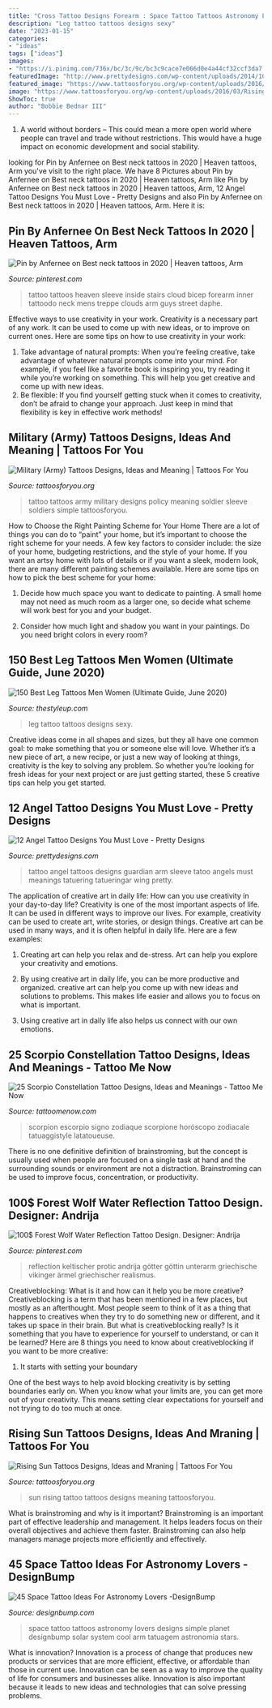 ```yaml
---
title: "Cross Tattoo Designs Forearm : Space Tattoo Tattoos Astronomy Lovers Designs Simple Planet Designbump Solar System Cool Arm Tatuagem Astronomia Stars"
description: "Leg tattoo tattoos designs sexy"
date: "2023-01-15"
categories:
- "ideas"
tags: ["ideas"]
images:
- "https://i.pinimg.com/736x/bc/3c/9c/bc3c9cace7e066d0e4a44cf32ccf3da7.jpg"
featuredImage: "http://www.prettydesigns.com/wp-content/uploads/2014/10/Angel-on-the-Arm.jpg"
featured_image: "https://www.tattoosforyou.org/wp-content/uploads/2016/03/Rising-Sun-Tattoo-Images.jpg"
image: "https://www.tattoosforyou.org/wp-content/uploads/2016/03/Rising-Sun-Tattoo-Images.jpg"
ShowToc: true
author: "Bobbie Bednar III"
---
```



1. A world without borders – This could mean a more open world where people can travel and trade without restrictions. This would have a huge impact on economic development and social stability. 

	

		
looking for Pin by Anfernee on Best neck tattoos in 2020 | Heaven tattoos, Arm you've visit to the right place. We have 8 Pictures about Pin by Anfernee on Best neck tattoos in 2020 | Heaven tattoos, Arm like Pin by Anfernee on Best neck tattoos in 2020 | Heaven tattoos, Arm, 12 Angel Tattoo Designs You Must Love - Pretty Designs and also Pin by Anfernee on Best neck tattoos in 2020 | Heaven tattoos, Arm. Here it is:
		
    
## Pin By Anfernee On Best Neck Tattoos In 2020 | Heaven Tattoos, Arm

<img loading=lazy src="https://i.pinimg.com/736x/52/7b/29/527b292ae27a25d1b4a91f1b5b2e6933.jpg" onerror="this.onerror=null;this.src='https://tse1.mm.bing.net/th?id=OIP.Ysvck2TKnt0htKGxHpUEiAAAAA&amp;pid=15.1';" alt="Pin by Anfernee on Best neck tattoos in 2020 | Heaven tattoos, Arm">

_Source: pinterest.com_

>tattoo tattoos heaven sleeve inside stairs cloud bicep forearm inner tattoodo neck mens treppe clouds arm guys street daphe. 

	

Effective ways to use creativity in your work.
Creativity is a necessary part of any work. It can be used to come up with new ideas, or to improve on current ones. Here are some tips on how to use creativity in your work: 
1. Take advantage of natural prompts: When you’re feeling creative, take advantage of whatever natural prompts come into your mind. For example, if you feel like a favorite book is inspiring you, try reading it while you’re working on something. This will help you get creative and come up with new ideas. 
2. Be flexible: If you find yourself getting stuck when it comes to creativity, don’t be afraid to change your approach. Just keep in mind that flexibility is key in effective work methods! 

    
## Military (Army) Tattoos Designs, Ideas And Meaning | Tattoos For You

<img loading=lazy src="http://www.tattoosforyou.org/wp-content/uploads/2013/10/US-Army-Tattoo-Designs-769x1024.jpg" onerror="this.onerror=null;this.src='https://tse4.mm.bing.net/th?id=OIP.knRZP6WWleOpMJ7XZMFIagHaJ3&amp;pid=15.1';" alt="Military (Army) Tattoos Designs, Ideas and Meaning | Tattoos For You">

_Source: tattoosforyou.org_

>tattoo tattoos army military designs policy meaning soldier sleeve soldiers simple tattoosforyou. 

	

How to Choose the Right Painting Scheme for Your Home
There are a lot of things you can do to “paint” your home, but it’s important to choose the right scheme for your needs. A few key factors to consider include: the size of your home, budgeting restrictions, and the style of your home. If you want an artsy home with lots of details or if you want a sleek, modern look, there are many different painting schemes available. Here are some tips on how to pick the best scheme for your home:
1. Decide how much space you want to dedicate to painting. A small home may not need as much room as a larger one, so decide what scheme will work best for you and your budget.

2. Consider how much light and shadow you want in your paintings. Do you need bright colors in every room?

    
## 150 Best Leg Tattoos Men Women (Ultimate Guide, June 2020)

<img loading=lazy src="https://thestyleup.com/wp-content/uploads/2015/02/Leg-Tattoos-23.jpg" onerror="this.onerror=null;this.src='https://tse2.mm.bing.net/th?id=OIP.92MEHIVYqDvEo2ObXT1HlAHaJ6&amp;pid=15.1';" alt="150 Best Leg Tattoos Men Women (Ultimate Guide, June 2020)">

_Source: thestyleup.com_

>leg tattoo tattoos designs sexy. 

	

Creative ideas come in all shapes and sizes, but they all have one common goal: to make something that you or someone else will love. Whether it’s a new piece of art, a new recipe, or just a new way of looking at things, creativity is the key to solving any problem. So whether you’re looking for fresh ideas for your next project or are just getting started, these 5 creative tips can help you get started.

    
## 12 Angel Tattoo Designs You Must Love - Pretty Designs

<img loading=lazy src="http://www.prettydesigns.com/wp-content/uploads/2014/10/Angel-on-the-Arm.jpg" onerror="this.onerror=null;this.src='https://tse2.mm.bing.net/th?id=OIP.mWBwf8p4k6FRRCDYsEuHOgHaLG&amp;pid=15.1';" alt="12 Angel Tattoo Designs You Must Love - Pretty Designs">

_Source: prettydesigns.com_

>tattoo angel tattoos designs guardian arm sleeve tatoo angels must meanings tatuering tatueringar wing pretty. 

	

The application of creative art in daily life: How can you use creativity in your day-to-day life?
Creativity is one of the most important aspects of life. It can be used in different ways to improve our lives. For example, creativity can be used to create art, write stories, or design things. Creative art can be used in many ways, and it is often helpful in daily life. Here are a few examples: 
1) Creating art can help you relax and de-stress. Art can help you explore your creativity and emotions.

2) By using creative art in daily life, you can be more productive and organized. creative art can help you come up with new ideas and solutions to problems. This makes life easier and allows you to focus on what is important.

3) Using creative art in daily life also helps us connect with our own emotions.

    
## 25 Scorpio Constellation Tattoo Designs, Ideas And Meanings - Tattoo Me Now

<img loading=lazy src="https://www.tattoomenow.com/tattoo-designs/wp-content/uploads/2019/05/scorpio-constellation-tattoo-leg-27.jpg" onerror="this.onerror=null;this.src='https://tse2.mm.bing.net/th?id=OIP.k1lRUudwkI5Aan1T9SUhXgAAAA&amp;pid=15.1';" alt="25 Scorpio Constellation Tattoo Designs, Ideas and Meanings - Tattoo Me Now">

_Source: tattoomenow.com_

>scorpion escorpio signo zodiaque scorpione horóscopo zodiacale tatuaggistyle latatoueuse. 

	

There is no one definitive definition of brainstroming, but the concept is usually used when people are focused on a single task at hand and the surrounding sounds or environment are not a distraction. Brainstroming can be used to improve focus, concentration, or productivity.

    
## 100$ Forest Wolf Water Reflection Tattoo Design. Designer: Andrija

<img loading=lazy src="https://i.pinimg.com/736x/bc/3c/9c/bc3c9cace7e066d0e4a44cf32ccf3da7.jpg" onerror="this.onerror=null;this.src='https://tse2.mm.bing.net/th?id=OIP.ugNc44ohswLGaOV6m3nXYgAAAA&amp;pid=15.1';" alt="100$ Forest Wolf Water Reflection Tattoo Design. Designer: Andrija">

_Source: pinterest.com_

>reflection keltischer protic andrija götter göttin unterarm griechische vikinger ärmel griechischer realismus. 

	

Creativeblocking: What is it and how can it help you be more creative?
Creativeblocking is a term that has been mentioned in a few places, but mostly as an afterthought. Most people seem to think of it as a thing that happens to creatives when they try to do something new or different, and it takes up space in their brain. But what is creativeblocking really? Is it something that you have to experience for yourself to understand, or can it be learned? Here are 8 things you need to know about creativeblocking if you want to be more creative: 
1) It starts with setting your boundary

One of the best ways to help avoid blocking creativity is by setting boundaries early on. When you know what your limits are, you can get more out of your creativity. This means setting clear expectations for yourself and not trying to do too much at once.

    
## Rising Sun Tattoos Designs, Ideas And Mraning | Tattoos For You

<img loading=lazy src="https://www.tattoosforyou.org/wp-content/uploads/2016/03/Rising-Sun-Tattoo-Images.jpg" onerror="this.onerror=null;this.src='https://tse2.mm.bing.net/th?id=OIP.bYaVkymKye83oVvQLFRJkAHaNr&amp;pid=15.1';" alt="Rising Sun Tattoos Designs, Ideas and Mraning | Tattoos For You">

_Source: tattoosforyou.org_

>sun rising tattoo tattoos designs meaning tattoosforyou. 

	

What is brainstroming and why is it important?
Brainstroming is an important part of effective leadership and management. It helps leaders focus on their overall objectives and achieve them faster. Brainstroming can also help managers manage projects more efficiently and effectively.

    
## 45 Space Tattoo Ideas For Astronomy Lovers -DesignBump

<img loading=lazy src="http://designbump.com/wp-content/uploads/2014/12/space-star-tattoos-13.jpg" onerror="this.onerror=null;this.src='https://tse4.mm.bing.net/th?id=OIP.il5TJf9rjzD8QUTxFJzZ5AHaNJ&amp;pid=15.1';" alt="45 Space Tattoo Ideas For Astronomy Lovers -DesignBump">

_Source: designbump.com_

>space tattoo tattoos astronomy lovers designs simple planet designbump solar system cool arm tatuagem astronomia stars. 

	

What is innovation?
Innovation is a process of change that produces new products or services that are more efficient, effective, or affordable than those in current use. Innovation can be seen as a way to improve the quality of life for consumers and businesses alike. Innovation is also important because it leads to new ideas and technologies that can solve pressing problems.

